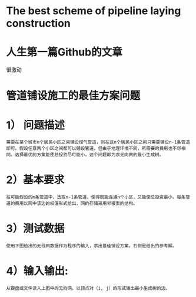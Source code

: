 # The best scheme of pipeline laying construction

人生第一篇Github的文章
===
很激动

管道铺设施工的最佳方案问题
==
# 1） 问题描述
	需要在某个城市n个居民小区之间铺设煤气管道，则在这n个居民小区之间只需要铺设n-1条管道即可。假设任意两个小区之间都可以铺设管道，但由于地理环境不同，所需要的费用也不尽相同。选择最优的方案能使总投资尽可能小，这个问题即为求无向网的最小生成树。
# 2）基本要求
	在可能假设的m条管道中，选取n-1条管道，使得既能连通n个小区，又能使总投资最小。每条管道的费用以网中该边的权值形式给出，网的存储采用邻接表的结构。
# 3）测试数据
	使用下图给出的无线网数据作为程序的输入，求出最佳铺设方案。右侧是给出的参考解。
 

# 4）输入输出:
	从键盘或文件读入上图中的无向网，以顶点对（i, j）的形式输出最小生成树的边。
